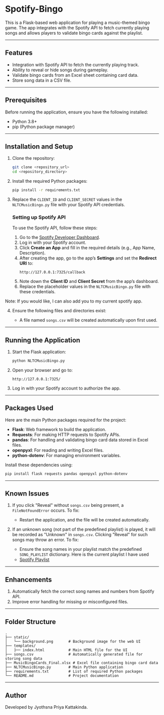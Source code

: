 # Spotify-Bingo

This is a Flask-based web application for playing a music-themed bingo game. The app integrates with the Spotify API to fetch currently playing songs and allows players to validate bingo cards against the playlist.

---

## Features

- Integration with Spotify API to fetch the currently playing track.
- Ability to reveal or hide songs during gameplay.
- Validate bingo cards from an Excel sheet containing card data.
- Store song data in a CSV file.

---

## Prerequisites

Before running the application, ensure you have the following installed:

- Python 3.8+
- pip (Python package manager)

---

## Installation and Setup

1. Clone the repository:

   ```bash
   git clone <repository_url>
   cd <repository_directory>
   ```

2. Install the required Python packages:

   ```bash
   pip install -r requirements.txt
   ```

3. Replace the `CLIENT_ID` and `CLIENT_SECRET` values in the `NLTCMusicBingo.py` file with your Spotify API credentials.

   ### Setting up Spotify API

   To use the Spotify API, follow these steps:

   1. Go to the [Spotify Developer Dashboard](https://developer.spotify.com/dashboard/).
   2. Log in with your Spotify account.
   3. Click **Create an App** and fill in the required details (e.g., App Name, Description).
   4. After creating the app, go to the app’s **Settings** and set the **Redirect URI** to:
      ```
      http://127.0.0.1:7325/callback
      ```
   5. Note down the **Client ID** and **Client Secret** from the app’s dashboard.
   6. Replace the placeholder values in the `NLTCMusicBingo.py` file with these credentials.
  
Note: If you would like, I can also add you to my current spotify app.

4. Ensure the following files and directories exist:

   - A file named `songs.csv` will be created automatically upon first used.

---

## Running the Application

1. Start the Flask application:

   ```bash
   python NLTCMusicBingo.py
   ```

2. Open your browser and go to:

   ```
   http://127.0.0.1:7325/
   ```

3. Log in with your Spotify account to authorize the app.

---

## Packages Used

Here are the main Python packages required for the project:

- **Flask**: Web framework to build the application.
- **Requests**: For making HTTP requests to Spotify APIs.
- **pandas**: For handling and validating bingo card data stored in Excel files.
- **openpyxl**: For reading and writing Excel files.
- **python-dotenv**: For managing environment variables.

Install these dependencies using:

```bash
pip install flask requests pandas openpyxl python-dotenv
```

---

## Known Issues

1. If you click "Reveal" without `songs.csv` being present, a `FileNotFoundError` occurs. To fix:

   - Restart the application, and the file will be created automatically.

2. If an unknown song (not part of the predefined playlist) is played, it will be recorded as "Unknown" in `songs.csv`. Clicking "Reveal" for such songs may throw an error. To fix:

   - Ensure the song names in your playlist match the predefined `SONG_PLAYLIST` dictionary. Here is the current playlist I have used
   - [Spotify Playlist](https://open.spotify.com/playlist/6j841osP77MzMGzpOOVHTs?si=LH4Jrku5TUKb0GPIQdTGGQ)

---

## Enhancements

1. Automatically fetch the correct song names and numbers from Spotify API.
2. Improve error handling for missing or misconfigured files.

---

## Folder Structure

```
.
├── static/
│   └── background.png       # Background image for the web UI
├── templates/
│   ├── index.html           # Main HTML file for the UI
├── songs.csv                # Automatically generated file for storing song data
├── MusicBingoCards_Final.xlsx # Excel file containing bingo card data
├── NLTCMusicBingo.py        # Main Python application
├── requirements.txt         # List of required Python packages
└── README.md                # Project documentation
```

---


## Author

Developed by Jyothsna Priya Kattakinda.

